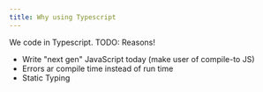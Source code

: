 ```yaml
---
title: Why using Typescript
---
```


We code in Typescript. TODO: Reasons!

- Write "next gen" JavaScript today (make user of compile-to JS)
- Errors ar compile time instead of run time
- Static Typing


